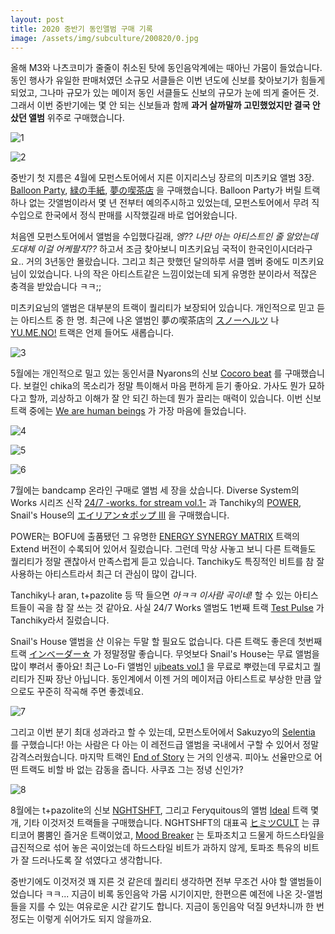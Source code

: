 ```yaml
---
layout: post
title: 2020 중반기 동인앨범 구매 기록
image: /assets/img/subculture/200820/0.jpg
---
```


올해 M3와 나츠코미가 줄줄이 취소된 탓에 동인음악계에는 때아닌 가뭄이 들었습니다.
동인 행사가 유일한 판매처였던 소규모 서클들은 이번 년도에 신보를 찾아보기가 힘들게 되었고,
그나마 규모가 있는 메이저 동인 서클들도 신보의 규모가 눈에 띄게 줄어든 것.
그래서 이번 중반기에는 몇 안 되는 신보들과 함께 **과거 살까말까 고민했었지만 결국 안 샀던 앨범** 위주로 구매했습니다.

![1](/assets/img/subculture/200820/1.jpg)

![2](/assets/img/subculture/200820/2.jpg)

중반기 첫 지름은 4월에 모펀스토어에서 지른 이지리스닝 장르의 미츠키요 앨범 3장.
[Balloon Party](http://mostore.co.kr/product/detail.html?product_no=461&cate_no=80&display_group=1),
[緑の手紙](http://mostore.co.kr/product/detail.html?product_no=462&cate_no=80&display_group=1),
[夢の喫茶店](http://mostore.co.kr/product/detail.html?product_no=453&cate_no=80&display_group=1) 을 구매했습니다.
Balloon Party가 버릴 트랙 하나 없는 갓앨범이라서 몇 년 전부터 예의주시하고 있었는데,
모펀스토어에서 무려 직수입으로 한국에서 정식 판매를 시작했길래 바로 업어왔습니다.

처음엔 모펀스토어에서 앨범을 수입했다길래,
_엥?? 나만 아는 아티스트인 줄 알았는데 도대체 이걸 어케팔지??_ 하고서 조금 찾아보니 미츠키요님 국적이 한국인이시더라구요.. 거의 3년동안 몰랐습니다.
그리고 최근 핫했던 달의하루 서클 멤버 중에도 미츠키요님이 있었습니다. 나의 작은 아티스트같은 느낌이었는데 되게 유명한 분이라서 적잖은 충격을 받았습니다 ㅋㅋ;;

미츠키요님의 앨범은 대부분의 트랙이 퀄리티가 보장되어 있습니다. 개인적으로 믿고 듣는 아티스트 중 한 명.
최근에 나온 앨범인 夢の喫茶店의 [スノーヘルツ](https://mitsukiyo.bandcamp.com/track/08) 나
[YU.ME.NO!](https://mitsukiyo.bandcamp.com/track/05-yu-me-no) 트랙은 언제 들어도 새롭습니다.

![3](/assets/img/subculture/200820/3.jpg)

5월에는 개인적으로 밀고 있는 동인서클 Nyarons의 신보 [Cocoro beat](https://nyarons.stores.jp/items/5ebce6c734ef0152914dcd73) 를 구매했습니다.
보컬인 chika의 목소리가 정말 특이해서 마음 편하게 듣기 좋아요.
가사도 뭔가 묘하다고 할까, 괴상하고 이해가 잘 안 되긴 하는데 뭔가 끌리는 매력이 있습니다.
이번 신보 트랙 중에는 [We are human beings](https://www.youtube.com/watch?v=U8PDopO8uWA&list=OLAK5uy_nJ_e4SxYeoZILpFCgrVnD1xSNwZLLzuCw&index=22&t=0s) 가 가장 마음에 들었습니다.  

![4](/assets/img/subculture/200820/4.jpg)

![5](/assets/img/subculture/200820/5.jpg)

![6](/assets/img/subculture/200820/6.jpg)

7월에는 bandcamp 온라인 구매로 앨범 세 장을 샀습니다.
Diverse System의 Works 시리즈 신작 [24/7 -works. for stream vol.1-](https://diversesystem.bandcamp.com/album/24-7-works-for-stream-vol-1) 과
Tanchiky의 [POWER](https://tanchiky.bandcamp.com/album/power),
Snail's House의 [エイリアン☆ポップ III](https://0101.bandcamp.com/album/iii) 을 구매했습니다.

POWER는 BOFU에 출품됐던 그 유명한 [ENERGY SYNERGY MATRIX](https://www.youtube.com/watch?v=2IvwGGW7CpA) 트랙의 Extend 버전이 수록되어 있어서 질렀습니다.
그런데 막상 사놓고 보니 다른 트랙들도 퀄리티가 정말 괜찮아서 만족스럽게 듣고 있습니다.
Tanchiky도 특징적인 비트를 참 잘 사용하는 아티스트라서 최근 더 관심이 많이 갑니다.

Tanchiky나 aran, t+pazolite 등 딱 들으면 _아ㅋㅋ 이사람 곡이네!_ 할 수 있는 아티스트들이 곡을 참 잘 쓰는 것 같아요.
사실 24/7 Works 앨범도 1번째 트랙 [Test Pulse](https://diversesystem.bandcamp.com/track/test-pulse) 가 Tanchiky라서 질렀습니다.

Snail's House 앨범을 산 이유는 두말 할 필요도 없습니다. 다른 트랙도 좋은데 첫번째 트랙 [インベーダー☆](https://0101.bandcamp.com/track/--27) 가 정말정말 좋습니다.
무엇보다 Snail's House는 무료 앨범을 많이 뿌려서 좋아요! 최근 Lo-Fi 앨범인 [ujbeats vol.1](https://0101.bandcamp.com/album/ujbeats-vol-1-2) 을 무료로 뿌렸는데
무료치고 퀄리티가 진짜 장난 아닙니다. 
동인계에서 이젠 거의 메이저급 아티스트로 부상한 만큼 앞으로도 꾸준히 작곡해 주면 좋겠네요.

![7](/assets/img/subculture/200820/7.jpg)

그리고 이번 분기 최대 성과라고 할 수 있는데, 모펀스토어에서 Sakuzyo의 [Selentia](http://mostore.co.kr/product/detail.html?product_no=481&cate_no=86&display_group=1) 를 구했습니다!
아는 사람은 다 아는 이 레전드급 앨범을 국내에서 구할 수 있어서 정말 감격스러웠습니다.
마지막 트랙인 [End of Story](https://www.youtube.com/watch?v=oDJX60Estwc) 는 거의 인생곡.
피아노 선율만으로 어떤 트랙도 비할 바 없는 감동을 줍니다. 사쿠죠 그는 정녕 신인가? 

![8](/assets/img/subculture/200820/8.jpg)

8월에는 t+pazolite의 신보 [NGHTSHFT](https://tpazolite.bandcamp.com/album/nghtshft),
그리고 Feryquitous의 앨범 [Ideal](https://feryquitous.bandcamp.com/album/ideal) 트랙 몇 개, 기타 이것저것 트랙들을 구매했습니다.
NGHTSHFT의 대표곡 [ヒミツCULT](https://www.youtube.com/watch?v=j_1BbLBe2r4) 는 큐티코어 뿜뿜인 즐거운 트랙이었고,
[Mood Breaker](https://www.youtube.com/watch?v=CJYIBWoQCwY) 는 토파조치고 드물게 하드스타일을 급진적으로 섞어 놓은 곡이었는데
하드스타일 비트가 과하지 않게, 토파조 특유의 비트가 잘 드러나도록 잘 섞였다고 생각합니다.

중반기에도 이것저것 꽤 지른 것 같은데 퀄리티 생각하면 전부 무조건 사야 할 앨범들이었습니다 ㅋㅋ...
지금이 비록 동인음악 가뭄 시기이지만, 한편으론 예전에 나온 갓-앨범들을 지를 수 있는 여유로운 시간 같기도 합니다.
지금이 동인음악 덕질 9년차니까 한 번 정도는 이렇게 쉬어가도 되지 않을까요.
